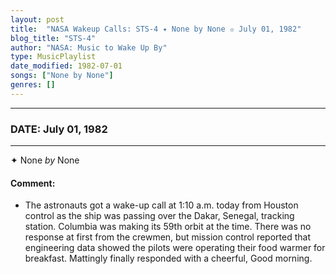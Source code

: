 ```yaml
---
layout: post
title:  "NASA Wakeup Calls: STS-4 ✦ None by None ✫ July 01, 1982"
blog_title: "STS-4"
author: "NASA: Music to Wake Up By"
type: MusicPlaylist
date_modified: 1982-07-01
songs: ["None by None"]
genres: []
---
```


----
### DATE: July 01, 1982
----
✦ None *by* None  

#### Comment:
* The astronauts got a wake-up call at 1:10 a.m. today from Houston control as the ship was passing over the Dakar, Senegal, tracking station. Columbia was making its 59th orbit at the time. There was no response at first from the crewmen, but mission control reported that engineering data showed the pilots were operating their food warmer for breakfast. Mattingly finally responded with a cheerful, Good morning.



<br/>
<center>
	<a target="_blank"
	   href="https://twitter.com/intent/tweet?hashtags=Space,NASA,Playlist,NASAWakeupCalls,SpaceProgram&text=🚀 {{ page.author}}, '{{ page.songs.first }}' {{ page.title }}, {{ page.date | date: '%B %d, %Y' }}, {{ site.url }}{{ page.url }}&via=nasawakeupcalls"><i class="fab fa-twitter" title="Tweet this page" alt="Tweet this page" style="font-size: 1.3em;"></i></a>
	&nbsp; 	<i class="fas fa-user-astronaut" style="font-size: 1.5em;"></i> &nbsp;
    <a id="custom_amazon_link"
       type="amzn" search="#"
       category="popular music">
    <i class="fab fa-amazon" style="font-size: 1.3em;"></i></a>
</center>

<!-- Randomly resolve an individual entry from a song array -->
<script src="/assets/javascript/seedrandom.min.js"></script>
<script>
  var wake_me_up = ["None by None"];
  var prng = new Math.seedrandom();
  function randomSong() {
    song = wake_me_up[Math.floor(Math.random() * wake_me_up.length)];
    var amazon_link = document.getElementById("custom_amazon_link");
    amazon_link.setAttribute("search", song);
  }
  window.onload = randomSong();
</script>
